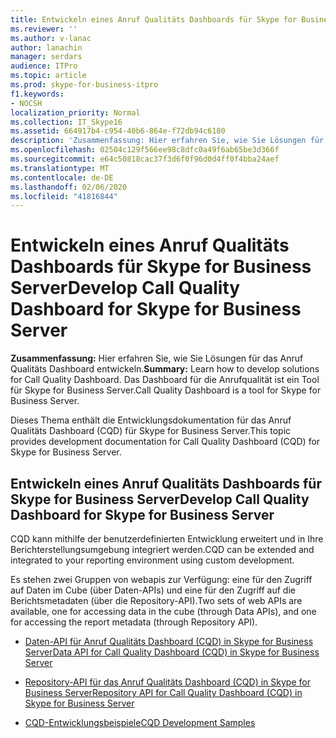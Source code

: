 ```yaml
---
title: Entwickeln eines Anruf Qualitäts Dashboards für Skype for Business Server
ms.reviewer: ''
ms.author: v-lanac
author: lanachin
manager: serdars
audience: ITPro
ms.topic: article
ms.prod: skype-for-business-itpro
f1.keywords:
- NOCSH
localization_priority: Normal
ms.collection: IT_Skype16
ms.assetid: 664917b4-c954-40b6-864e-f72db94c6180
description: 'Zusammenfassung: Hier erfahren Sie, wie Sie Lösungen für das Anruf Qualitäts Dashboard entwickeln. Das Dashboard für die Anrufqualität ist ein Tool für Skype for Business Server.'
ms.openlocfilehash: 02504c129f566ee98c8dfc0a49f6ab65be3d366f
ms.sourcegitcommit: e64c50818cac37f3d6f0f96d0d4ff0f4bba24aef
ms.translationtype: MT
ms.contentlocale: de-DE
ms.lasthandoff: 02/06/2020
ms.locfileid: "41816844"
---
```

# <a name="develop-call-quality-dashboard-for-skype-for-business-server"></a><span data-ttu-id="ff708-104">Entwickeln eines Anruf Qualitäts Dashboards für Skype for Business Server</span><span class="sxs-lookup"><span data-stu-id="ff708-104">Develop Call Quality Dashboard for Skype for Business Server</span></span>
 
<span data-ttu-id="ff708-105">**Zusammenfassung:** Hier erfahren Sie, wie Sie Lösungen für das Anruf Qualitäts Dashboard entwickeln.</span><span class="sxs-lookup"><span data-stu-id="ff708-105">**Summary:** Learn how to develop solutions for Call Quality Dashboard.</span></span> <span data-ttu-id="ff708-106">Das Dashboard für die Anrufqualität ist ein Tool für Skype for Business Server.</span><span class="sxs-lookup"><span data-stu-id="ff708-106">Call Quality Dashboard is a tool for Skype for Business Server.</span></span>
  
<span data-ttu-id="ff708-107">Dieses Thema enthält die Entwicklungsdokumentation für das Anruf Qualitäts Dashboard (CQD) für Skype for Business Server.</span><span class="sxs-lookup"><span data-stu-id="ff708-107">This topic provides development documentation for Call Quality Dashboard (CQD) for Skype for Business Server.</span></span>
  
## <a name="develop-call-quality-dashboard-for-skype-for-business-server"></a><span data-ttu-id="ff708-108">Entwickeln eines Anruf Qualitäts Dashboards für Skype for Business Server</span><span class="sxs-lookup"><span data-stu-id="ff708-108">Develop Call Quality Dashboard for Skype for Business Server</span></span>

<span data-ttu-id="ff708-109">CQD kann mithilfe der benutzerdefinierten Entwicklung erweitert und in Ihre Berichterstellungsumgebung integriert werden.</span><span class="sxs-lookup"><span data-stu-id="ff708-109">CQD can be extended and integrated to your reporting environment using custom development.</span></span> 
  
<span data-ttu-id="ff708-110">Es stehen zwei Gruppen von webapis zur Verfügung: eine für den Zugriff auf Daten im Cube (über Daten-APIs) und eine für den Zugriff auf die Berichtsmetadaten (über die Repository-API).</span><span class="sxs-lookup"><span data-stu-id="ff708-110">Two sets of web APIs are available, one for accessing data in the cube (through Data APIs), and one for accessing the report metadata (through Repository API).</span></span> 
  
- [<span data-ttu-id="ff708-111">Daten-API für Anruf Qualitäts Dashboard (CQD) in Skype for Business Server</span><span class="sxs-lookup"><span data-stu-id="ff708-111">Data API for Call Quality Dashboard (CQD) in Skype for Business Server</span></span>](data-api.md)
    
- [<span data-ttu-id="ff708-112">Repository-API für das Anruf Qualitäts Dashboard (CQD) in Skype for Business Server</span><span class="sxs-lookup"><span data-stu-id="ff708-112">Repository API for Call Quality Dashboard (CQD) in Skype for Business Server</span></span>](repository-api.md)
    
- [<span data-ttu-id="ff708-113">CQD-Entwicklungsbeispiele</span><span class="sxs-lookup"><span data-stu-id="ff708-113">CQD Development Samples</span></span>](cqd-development-samples.md)
    

